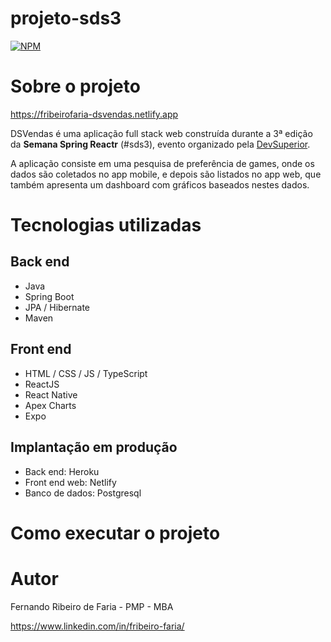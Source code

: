 # projeto-sds3
[![NPM](https://img.shields.io/npm/l/react)](https://github.com/fribeirofaria/projeto-sds3/blob/main/LICENSE) 

# Sobre o projeto

https://fribeirofaria-dsvendas.netlify.app

DSVendas é uma aplicação full stack web construída durante a 3ª edição da **Semana Spring Reactr** (#sds3), evento organizado pela [DevSuperior](https://devsuperior.com "Site da DevSuperior").

A aplicação consiste em uma pesquisa de preferência de games, onde os dados são coletados no app mobile, e depois são listados no app web, que também apresenta um dashboard com gráficos baseados nestes dados.


# Tecnologias utilizadas
## Back end
- Java
- Spring Boot
- JPA / Hibernate
- Maven
## Front end
- HTML / CSS / JS / TypeScript
- ReactJS
- React Native
- Apex Charts
- Expo
## Implantação em produção
- Back end: Heroku
- Front end web: Netlify
- Banco de dados: Postgresql

# Como executar o projeto


# Autor

Fernando Ribeiro de Faria - PMP - MBA

https://www.linkedin.com/in/fribeiro-faria/
